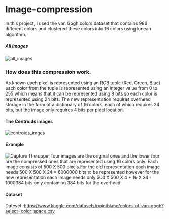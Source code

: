 # Image-compression
In this project, I used the van Gogh colors dataset that contains 986 different colors and clustered these colors into 16 colors using kmean algorithm.
##### All images
![all_images](https://user-images.githubusercontent.com/83555471/183481065-638827a7-bf00-40a9-a927-a635d37f1359.PNG)
### How does this compression work.
As known each pixel is represented using an RGB tuple (Red, Green, Blue) each color from the tuple is represented using an integer value from 0 to 255 which means that it can be represented using 8 bits so each color is represented using 24 bits.
The new representation requires overhead storage in the form of a dictionary of 16 colors, each of which requires 24 bits, but the image only requires 4 bits per pixel location.
#### The Centroids images
![centroids_imges](https://user-images.githubusercontent.com/83555471/183481206-83f99ce4-d3d7-49a9-bf73-c87e842de34e.PNG)
#### Example 
![Capture](https://user-images.githubusercontent.com/83555471/183440769-4a848167-dae3-4e03-b353-5ff2a2c765f1.PNG)
The upper four images are the original ones and the lower four are the compressed ones that are represented using 16 colors only.
Each image consists of 500 X 500 pixels.For the old representation each image needs 500 X 500 X 24 = 6000000 bits to be represented however for the new representation each image needs only 500 X 500 X 4 + 16 X 24= 1000384 bits only containing 384 bits for the overhead.
#### Dataset
Dateset :https://www.kaggle.com/datasets/pointblanc/colors-of-van-gogh?select=color_space.csv
